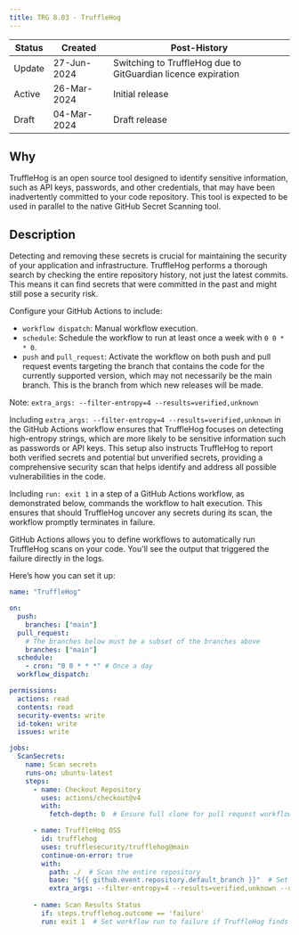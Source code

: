```yaml
---
title: TRG 8.03 - TruffleHog
---
```


| Status | Created     | Post-History                                                  |
|--------|-------------|---------------------------------------------------------------|
| Update | 27-Jun-2024 | Switching to TruffleHog due to GitGuardian licence expiration |
| Active | 26-Mar-2024 | Initial release                                               |
| Draft  | 04-Mar-2024 | Draft release                                                 |

## Why

TruffleHog is an open source tool designed to identify sensitive information, such as API keys, passwords, and other credentials, that may have been inadvertently committed to your code repository. This tool is expected to be used in parallel to the native GitHub Secret Scanning tool.

## Description

Detecting and removing these secrets is crucial for maintaining the security of your application and infrastructure. TruffleHog performs a thorough search by checking the entire repository history, not just the latest commits. This means it can find secrets that were committed in the past and might still pose a security risk.

Configure your GitHub Actions to include:

- `workflow dispatch`: Manual workflow execution.
- `schedule`: Schedule the workflow to run at least once a week with `0 0 * * 0`.
- `push` and `pull_request`: Activate the workflow on both push and pull request events targeting the branch that contains the code for the currently supported version, which may not necessarily be the main branch. This is the branch from which new releases will be made.

Note: `extra_args: --filter-entropy=4 --results=verified,unknown`

Including `extra_args: --filter-entropy=4 --results=verified,unknown` in the GitHub Actions workflow ensures that TruffleHog focuses on detecting high-entropy strings, which are more likely to be sensitive information such as passwords or API keys. This setup also instructs TruffleHog to report both verified secrets and potential but unverified secrets, providing a comprehensive security scan that helps identify and address all possible vulnerabilities in the code.

Including `run: exit 1` in a step of a GitHub Actions workflow, as demonstrated below, commands the workflow to halt execution. This ensures that should TruffleHog uncover any secrets during its scan, the workflow promptly terminates in failure.

GitHub Actions allows you to define workflows to automatically run TruffleHog scans on your code. You'll see the output that triggered the failure directly in the logs.

Here’s how you can set it up:

```yml
name: "TruffleHog"

on:
  push:
    branches: ["main"]
  pull_request:
    # The branches below must be a subset of the branches above
    branches: ["main"]
  schedule:
    - cron: "0 0 * * *" # Once a day
  workflow_dispatch:

permissions:
  actions: read
  contents: read
  security-events: write
  id-token: write
  issues: write

jobs:
  ScanSecrets:
    name: Scan secrets
    runs-on: ubuntu-latest
    steps:
      - name: Checkout Repository
        uses: actions/checkout@v4
        with:
          fetch-depth: 0  # Ensure full clone for pull request workflows

      - name: TruffleHog OSS
        id: trufflehog
        uses: trufflesecurity/trufflehog@main
        continue-on-error: true
        with:
          path: ./  # Scan the entire repository
          base: "${{ github.event.repository.default_branch }}"  # Set base branch for comparison (pull requests)
          extra_args: --filter-entropy=4 --results=verified,unknown --debug
      
      - name: Scan Results Status
        if: steps.trufflehog.outcome == 'failure'
        run: exit 1  # Set workflow run to failure if TruffleHog finds secrets 
```
